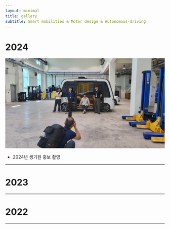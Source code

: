 ```yaml
---
layout: minimal
title: gallery
subtitle: Smart mobilities & Motor design & Autonomous-driving
---
```

# 2024
![labpic](https://github.com/hrchalab/hrchalab.github.io/blob/master/assets/img/20240529_102603.jpg?raw=true)
- 2024년 생기원 홍보 촬영
---
# 2023
---
# 2022
---

